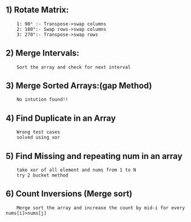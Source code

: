## 1) Rotate Matrix:

        1: 90° :- Transpose->swap columns
        2: 180°:- Swap rows->swap columns
        3: 270°:- Transpose->swap rows

## 2) Merge Intervals:

        Sort the array and check for next interval

## 3) Merge Sorted Arrays:(gap Method)

        No intution found!!

## 4) Find Duplicate in an Array 
        Wrong test cases
        solved using xor

## 5) Find Missing and repeating num in an array
        take xor of all element and nums from 1 to N
        try 2 bucket method

## 6) Count Inversions (Merge sort)
        Merge sort the array and increase the count by mid-i for every nums[i]>nums[j]